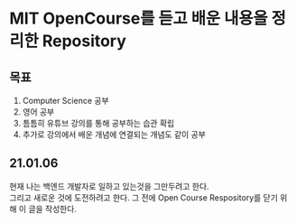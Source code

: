 # MIT OpenCourse를 듣고 배운 내용을 정리한 Repository

## 목표
   
1. Computer Science 공부   
2. 영어 공부   
3. 틈틈히 유튜브 강의를 통해 공부하는 습관 확립   
4. 추가로 강의에서 배운 개념에 연결되는 개념도 같이 공부


## 21.01.06

현재 나는 백엔드 개발자로 일하고 있는것을 그만두려고 한다.   
그리고 새로운 것에 도전하려고 한다. 그 전에 Open Course Respository를 닫기 위해 이 글을 작성한다.
